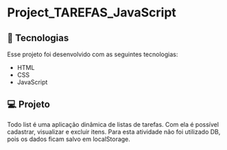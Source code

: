 # Project_TAREFAS_JavaScript

## 🚀 Tecnologias

Esse projeto foi desenvolvido com as seguintes tecnologias:

- HTML
- CSS
- JavaScript

## 💻 Projeto

Todo list é uma aplicação dinâmica de listas de tarefas. Com ela é possível cadastrar, visualizar e excluir itens. Para esta atividade não foi utilizado DB, pois os dados ficam salvo em localStorage.
